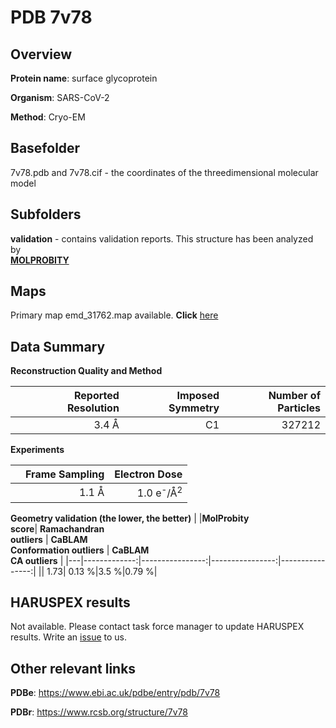 # PDB 7v78

## Overview

**Protein name**: surface glycoprotein

**Organism**: SARS-CoV-2

**Method**: Cryo-EM



## Basefolder

7v78.pdb and 7v78.cif - the coordinates of the threedimensional molecular model

## Subfolders





**validation** - contains validation reports. This structure has been analyzed by <br>  [**MOLPROBITY**](https://github.com/thorn-lab/coronavirus_structural_task_force/tree/master/pdb/surface_glycoprotein/SARS-CoV-2/7v78/validation/molprobity)    



## Maps

Primary map emd_31762.map available. **Click** [here](http://ftp.wwpdb.org/pub/emdb/structures/EMD-31762/map/) 

## Data Summary
**Reconstruction Quality and Method**

|   | Reported Resolution | Imposed Symmetry | Number of Particles |
|---|-------------:|----------------:|--------------:|
|   |3.4 Å|C1|327212|

**Experiments**

|   | Frame Sampling | Electron Dose |
|---|-------------:|----------------:|
|   |1.1 Å|1.0 e<sup>-</sup>/Å<sup>2</sup>|

**Geometry validation (the lower, the better)**
|   |**MolProbity<br>score**| **Ramachandran<br>outliers** | **CaBLAM<br>Conformation outliers** | **CaBLAM<br>CA outliers** |
|---|-------------:|----------------:|----------------:|----------------:|
||  1.73|  0.13 %|3.5 %|0.79 %|

## HARUSPEX results

Not available. Please contact task force manager to update HARUSPEX results. Write an [issue](https://github.com/thorn-lab/coronavirus_structural_task_force/issues) to us.

## Other relevant links 
**PDBe**:  https://www.ebi.ac.uk/pdbe/entry/pdb/7v78
 
**PDBr**: https://www.rcsb.org/structure/7v78 

